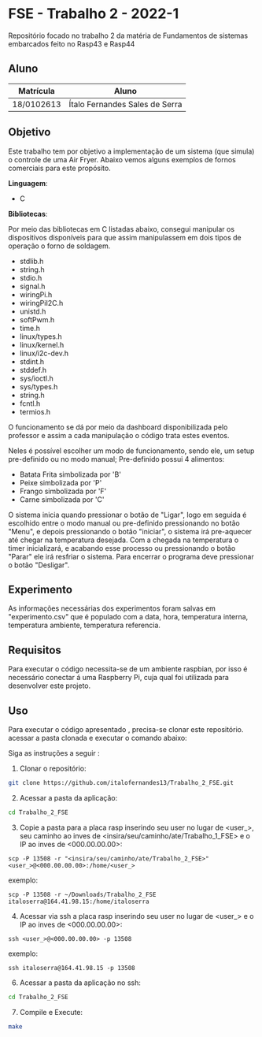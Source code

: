 # FSE - Trabalho 2 - 2022-1

Repositório focado no trabalho 2 da matéria de Fundamentos de sistemas embarcados feito no Rasp43 e Rasp44

## Aluno
|Matrícula | Aluno |
| -- | -- |
| 18/0102613  |  Ítalo Fernandes Sales de Serra |

## Objetivo

Este trabalho tem por objetivo a implementação de um sistema (que simula) o controle de uma Air Fryer. Abaixo vemos alguns exemplos de fornos comerciais para este propósito.

**Linguagem**: 
- C<br>

**Bibliotecas**: 

Por meio das bibliotecas em C listadas abaixo, consegui manipular os dispositivos disponíveis para que assim manipulassem em dois tipos de operação o forno de soldagem.

 - stdlib.h
 - string.h
 - stdio.h
 - signal.h
 - wiringPi.h
 - wiringPiI2C.h
 - unistd.h
 - softPwm.h
 - time.h
 - linux/types.h
 - linux/kernel.h
 - linux/i2c-dev.h
 - stdint.h
 - stddef.h
 - sys/ioctl.h
 - sys/types.h
 - string.h
 - fcntl.h
 - termios.h

O funcionamento se dá por meio da dashboard disponibilizada pelo professor e assim a cada manipulação o código trata estes eventos.

Neles é possível escolher um modo de funcionamento, sendo ele, um setup pre-definido ou no modo manual;
Pre-definido possui 4 alimentos:
- Batata Frita simbolizada por 'B'
- Peixe simbolizada por 'P'
- Frango simbolizada por 'F'
- Carne simbolizada por 'C'

O sistema inicia quando pressionar o botão de "Ligar", logo em seguida é escolhido entre o modo manual ou pre-definido pressionando no botão "Menu", e depois pressionando o botão "iniciar", o sistema irá pre-aquecer até chegar na temperatura desejada. Com  a chegada na temperatura o timer inicializará, e acabando esse processo ou pressionando o botão "Parar" ele irá resfriar o sistema. Para encerrar o programa deve pressionar o botão "Desligar".

## Experimento

As informações necessárias dos experimentos foram salvas em "experimento.csv" que é populado com a data, hora, temperatura interna, temperatura ambiente, temperatura referencia.


## Requisitos

Para executar o código necessita-se de um ambiente raspbian, por isso é necessário conectar á uma Raspberry Pi, cuja qual foi utilizada para desenvolver este projeto.

## Uso

Para executar o código apresentado , precisa-se clonar este repositório. acessar a pasta clonada e executar o comando abaixo:

Siga as instruções a seguir :

1) Clonar o repositório:
```sh 
git clone https://github.com/italofernandes13/Trabalho_2_FSE.git
```

2) Acessar a pasta da aplicação:
```sh
cd Trabalho_2_FSE
```

3) Copie a pasta para a placa rasp inserindo seu user no lugar de <user_>, seu caminho ao inves de <insira/seu/caminho/ate/Trabalho_1_FSE> e o IP ao inves de <000.00.00.00>:
```
scp -P 13508 -r "<insira/seu/caminho/ate/Trabalho_2_FSE>" <user_>@<000.00.00.00>:/home/<user_>
```
exemplo:
```
scp -P 13508 -r ~/Downloads/Trabalho_2_FSE italoserra@164.41.98.15:/home/italoserra
```

4) Acessar via ssh a placa rasp inserindo seu user no lugar de <user_> e o IP ao inves de <000.00.00.00>:
```
ssh <user_>@<000.00.00.00> -p 13508
```
exemplo:
```
ssh italoserra@164.41.98.15 -p 13508
```

6) Acessar a pasta da aplicação no ssh:
```sh
cd Trabalho_2_FSE
```

7) Compile e Execute:
```sh
make
```
